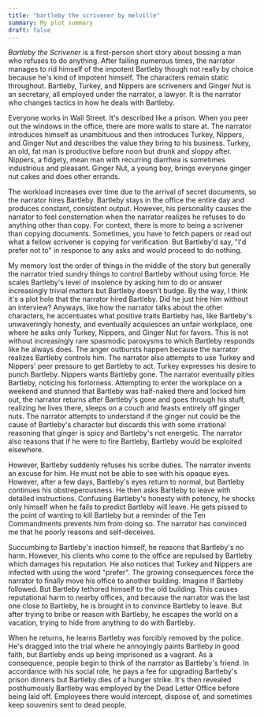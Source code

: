 ```yaml
---
title: "bartleby the scrivener by melville"
summary: My plot summary
draft: false
---
```


*Bartleby the Scrivener* is a first-person short story about bossing a man who refuses to do anything. After failing numerous times, the narrator manages to rid himself of the impotent Bartleby though not really by choice because he's kind of impotent himself. The characters remain static throughout. Bartleby, Turkey, and Nippers are scriveners and Ginger Nut is an secretary, all employed under the narrator, a lawyer. It is the narrator who changes tactics in how he deals with Bartleby.

Everyone works in Wall Street. It's described like a prison. When you peer out the windows in the office, there are more walls to stare at. The narrator introduces himself as unambituous and then introduces Turkey, Nippers, and Ginger Nut and describes the value they bring to his business. Turkey, an old, fat man is productive before noon but drunk and sloppy after. Nippers, a fidgety, mean man with recurring diarrhea is sometimes industrious and pleasant. Ginger Nut, a young boy, brings everyone ginger nut cakes and does other errands.

The workload increases over time due to the arrival of secret documents, so the narrator hires Bartleby. Bartleby stays in the office the entire day and produces constant, consistent output. However, his personality causes the narrator to feel consternation when the narrator realizes he refuses to do anything other than copy. For context, there is more to being a scrivener than copying documents. Sometimes, you have to fetch papers or read out what a fellow scrivener is copying for verification. But Bartleby'd say, "I'd prefer not to" in response to any asks and would proceed to do nothing.

My memory lost the order of things in the middle of the story but generally the narrator tried sundry things to control Bartleby without using force. He scales Bartleby's level of insolence by asking him to do or answer increasingly trivial matters but Bartleby doesn't budge. By the way, I think it's a plot hole that the narrator hired Bartleby. Did he just hire him without an interview? Anyways, like how the narrator talks about the other characters, he accentuates what positive traits Bartleby has, like Bartleby's unwaveringly honesty, and eventually acquiesces an unfair workplace, one where he asks only Turkey, Nippers, and Ginger Nut for favors. This is not without increasingly rare spasmodic paroxysms to which Bartleby responds like he always does. The anger outbursts happen because the narrator realizes Bartleby controls him. The narrator also attempts to use Turkey and Nippers' peer pressure to get Bartleby to act. Turkey expresses his desire to punch Bartleby. Nippers wants Bartleby gone. The narrator eventually pities Bartleby, noticing his forlorness. Attempting to enter the workplace on a weekend and stunned that Bartleby was half-naked there and locked him out, the narrator returns after Bartleby's gone and goes through his stuff, realizing he lives there, sleeps on a couch and feasts entirely off ginger nuts. The narrator attempts to understand if the ginger nut could be the cause of Bartleby's character but discards this with some irrational reasoning that ginger is spicy and Bartleby's not energetic. The narrator also reasons that if he were to fire Bartleby, Bartleby would be exploited elsewhere.

However, Bartleby suddenly refuses his scribe duties. The narrator invents an excuse for him. He must not be able to see with his opaque eyes. However, after a few days, Bartleby's eyes return to normal, but Bartleby continues his obstreperousness. He then asks Bartleby to leave with detailed instructions. Confusing Bartleby's honesty with potency, he shocks only himself when he fails to predict Bartleby will leave. He gets pissed to the point of wanting to kill Bartleby but a reminder of the Ten Commandments prevents him from doing so. The narrator has convinced me that he poorly reasons and self-deceives.

Succumbing to Bartleby's inaction himself, he reasons that Bartleby's no harm. However, his clients who come to the office are repulsed by Bartleby which damages his reputation. He also notices that Turkey and Nippers are infected with using the word "prefer". The growing consequences force the narrator to finally move his office to another building. Imagine if Bartleby followed. But Bartleby tethored himself to the old building. This causes reputational harm to nearby offices, and because the narrator was the last one close to Bartleby, he is brought in to convince Bartleby to leave. But after trying to bribe or reason with Bartleby, he escapes the world on a vacation, trying to hide from anything to do with Bartleby.

When he returns, he learns Bartleby was forcibly removed by the police. He's dragged into the trial where he annoyingly paints Bartleby in good faith, but Bartleby ends up being imprisoned as a vagrant. As a consequence, people begin to think of the narrator as Bartleby's friend. In accordance with his social role, he pays a fee for upgrading Bartleby's prison dinners but Bartleby dies of a hunger strike. It's then revealed posthumously Bartleby was employed by the Dead Letter Office before being laid off. Employees there would intercept, dispose of, and sometimes keep souvenirs sent to dead people.
